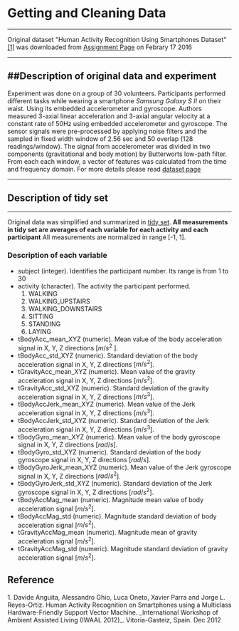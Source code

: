# Getting and Cleaning Data
---
Original dataset "Human Activity Recognition Using Smartphones Dataset" [[1]](#ref1) was downloaded from [Assignment Page] on Febrary 17 2016

---
##Description of original data and experiment
---
Experiment was done on a group of 30 volunteers. Participants performed different tasks while wearing a smartphone _Samsung Galaxy S II_ on their waist. Using its embedded accelerometer and gyroscope. Authors measured 3-axial linear acceleration and 3-axial angular velocity at a constant rate of 50Hz using embedded accelerometer and gyroscope.
The sensor signals were  pre-processed by applying noise filters and the sampled in fixed width window of 2.56 sec and 50 overlap (128 readings/window). The signal from accelerometer was divided in two components (gravitational and body motion) by Butterworts low-path filter. 
From each each window, a vector of features was calculated from the time and frequency domain. For more details please read [dataset page]

---
## Description of tidy set
---

Original data was simplified and summarized in [tidy set]. __All measurements in tidy set are averages of each variable for each activity and each participant__ All measurements are normalized in range [-1, 1].
### Description of each variable
+ subject (integer).  Identifies the participant number. Its range is from  1 to 30
+ activity (character). The activity the participant performed. 
	1. WALKING
	2. WALKING_UPSTAIRS
	3. WALKING_DOWNSTAIRS
	4. SITTING
	5. STANDING
	6. LAYING
+ tBodyAcc_mean_XYZ (numeric). Mean value of the body acceleration signal in X, Y, Z directions [$m/s^2$ ].
+ tBodyAcc_std_XYZ (numeric). Standard deviation of the body acceleration signal in X, Y, Z directions [$m/s^2$].
+ tGravityAcc_mean_XYZ (numeric). Mean value of the gravity acceleration signal in X, Y, Z directions [$m/s^2$].
+ tGravityAcc_std_XYZ (numeric). Standard deviation of the gravity acceleration signal in X, Y, Z directions [$m/s^3$].
+ tBodyAccJerk_mean_XYZ (numeric). Mean value of the Jerk acceleration signal in X, Y, Z directions [$m/s^3$].
+ tBodyAccJerk_std_XYZ (numeric). Standard deviation of the Jerk acceleration signal in X, Y, Z directions [$m/s^3$].
+ tBodyGyro_mean_XYZ (numeric). Mean value of the body gyroscope signal in X, Y, Z directions [$rad/s$].
+ tBodyGyro_std_XYZ (numeric). Standard deviation of the body gyroscope signal in X, Y, Z directions [$rad/s$].
+ tBodyGyroJerk_mean_XYZ (numeric). Mean value of the Jerk gyroscope signal in X, Y, Z directions [$rad/s^2$].
+ tBodyGyroJerk_std_XYZ (numeric). Standard deviation of the Jerk gyroscope signal in X, Y, Z directions [$rad/s^2$].
+ tBodyAccMag_mean (numeric). Magnitude mean value of body acceleration signal [$m/s^2$].
+ tBodyAccMag_std (numeric). Magnitude standard deviation of body acceleration signal [$m/s^2$].
+ tGravityAccMag_mean (numeric). Magnitude mean of gravity acceleration signal [$m/s^2$].
+ tGravityAccMag_std (numeric). Magnitude standard deviation of gravity acceleration signal [$m/s^2$].

## Reference
<a name="ref1">
1. Davide Anguita, Alessandro Ghio, Luca Oneto, Xavier Parra and Jorge L. Reyes-Ortiz. Human Activity Recognition on Smartphones using a Multiclass Hardware-Friendly Support Vector Machine. _International Workshop of Ambient Assisted Living (IWAAL 2012)_. Vitoria-Gasteiz, Spain. Dec 2012
</a>


[Assignment Page]: <https://d396qusza40orc.cloudfront.net/getdata%2Fprojectfiles%2FUCI%20HAR%20Dataset.zip>
[dataset page]:<http://archive.ics.uci.edu/ml/datasets/Human+Activity+Recognition+Using+Smartphones>
[tidy set]:(./clean_average_dataset.txt)



